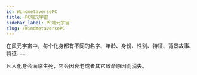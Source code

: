 ```yaml
---
id: WindmetaversePC
title: PC端元宇宙
sidebar_label: PC端元宇宙
slug: /WindmetaversePC
---
```


在风元宇宙中，每个化身都有不同的名字、年龄、身份、性别、特征、背景故事、特征……

凡人化身会面临生死，它会因衰老或者其它致命原因而消失。

 

